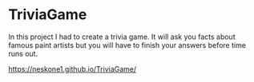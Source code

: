 # TriviaGame
In this project I had to create a trivia game. It will ask you facts about famous paint artists but you will have to finish your answers before time runs out.

https://neskone1.github.io/TriviaGame/
